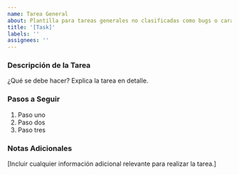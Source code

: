 ```yaml
---
name: Tarea General
about: Plantilla para tareas generales no clasificadas como bugs o características.
title: '[Task]'
labels: ''
assignees: ''
---
```


### Descripción de la Tarea

¿Qué se debe hacer? Explica la tarea en detalle.

### Pasos a Seguir

1. Paso uno
2. Paso dos
3. Paso tres

### Notas Adicionales

[Incluir cualquier información adicional relevante para realizar la tarea.]
